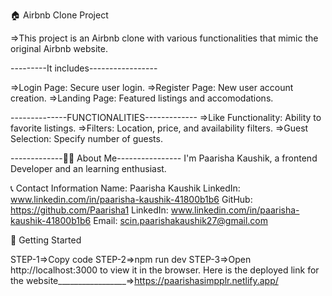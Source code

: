🏠 Airbnb Clone Project 

=>This project is an Airbnb clone with various functionalities that mimic the original Airbnb website.


---------It includes-----------------

=>Login Page: Secure user login.
=>Register Page: New user account creation.
=>Landing Page: Featured listings and accomodations.


--------------FUNCTIONALITIES-------------
=>Like Functionality: Ability to favorite listings.
=>Filters: Location, price, and availability filters.
=>Guest Selection: Specify number of guests.





-------------👨‍💻 About Me----------------
I'm Paarisha Kaushik, a frontend Developer and an learning enthusiast.


📞 Contact Information
Name: Paarisha Kaushik
LinkedIn: www.linkedin.com/in/paarisha-kaushik-41800b1b6
GitHub: https://github.com/Paarisha1
LinkedIn: www.linkedin.com/in/paarisha-kaushik-41800b1b6
Email: scin.paarishakaushik27@gmail.com


🚀 Getting Started

STEP-1=>Copy code
STEP-2=>npm run dev
STEP-3=>Open http://localhost:3000 to view it in the browser.
 
 Here is the deployed link for the website_________________=>https://paarishasimpplr.netlify.app/
